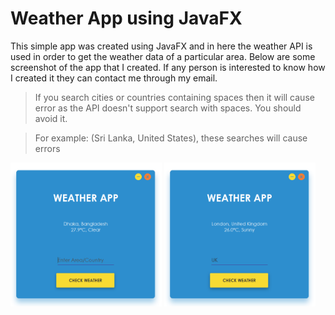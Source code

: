 # Weather App using JavaFX
This simple app was created using JavaFX and in here the weather API is used in order to get the weather data of a particular area. Below are some screenshot of the app that I created. If any person is interested to know how I created it they can contact me through my email.

>If you search cities or countries containing spaces then it will cause error as the API doesn't support search with spaces. You should avoid it.

>For example: (Sri Lanka, United States), these searches will cause errors

[<img alt="post" width="48%" src="assets/post1.png"/>](https://ihkcreations.github.io/testHTML/)
[<img alt="post" width="48%" src="assets/post2.png"/>](https://ihkcreations.github.io/testHTML/)
